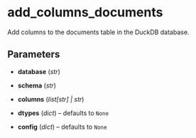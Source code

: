 # add_columns_documents

Add columns to the documents table in the DuckDB database.



## Parameters

- **database** (*str*)

- **schema** (*str*)

- **columns** (*list[str] | str*)

- **dtypes** (*dict*) – defaults to `None`

- **config** (*dict*) – defaults to `None`




